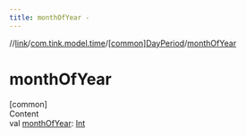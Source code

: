 ```yaml
---
title: monthOfYear -
---
```

//[link](../../index.md)/[com.tink.model.time](../index.md)/[[common]DayPeriod](index.md)/[monthOfYear](month-of-year.md)



# monthOfYear  
[common]  
Content  
val [monthOfYear](month-of-year.md): [Int](https://kotlinlang.org/api/latest/jvm/stdlib/kotlin/-int/index.html)  



